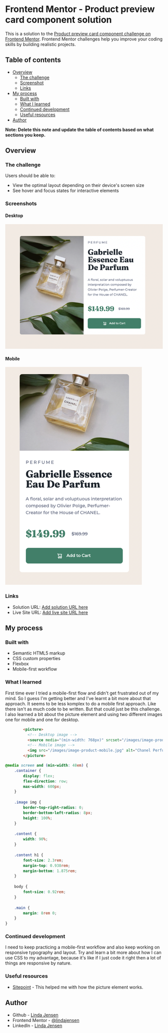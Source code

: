 # Frontend Mentor - Product preview card component solution

This is a solution to the [Product preview card component challenge on Frontend Mentor](https://www.frontendmentor.io/challenges/product-preview-card-component-GO7UmttRfa). Frontend Mentor challenges help you improve your coding skills by building realistic projects. 

## Table of contents

- [Overview](#overview)
  - [The challenge](#the-challenge)
  - [Screenshot](#screenshot)
  - [Links](#links)
- [My process](#my-process)
  - [Built with](#built-with)
  - [What I learned](#what-i-learned)
  - [Continued development](#continued-development)
  - [Useful resources](#useful-resources)
- [Author](#author)

**Note: Delete this note and update the table of contents based on what sections you keep.**

## Overview

### The challenge

Users should be able to:

- View the optimal layout depending on their device's screen size
- See hover and focus states for interactive elements

### Screenshots

#### Desktop 

![Desktop Screenshot](images/screenshot-desktop.png)

#### Mobile

![Mobile Screenshot](images/screenshot-mobile.png)

### Links

- Solution URL: [Add solution URL here](https://your-solution-url.com)
- Live Site URL: [Add live site URL here](https://your-live-site-url.com)

## My process

### Built with

- Semantic HTML5 markup
- CSS custom properties
- Flexbox
- Mobile-first workflow

### What I learned

First time ever I tried a mobile-first flow and didn't get frustrated out of my mind. So I guess I'm getting better and I've learnt a bit more about that approach. It seems to be less komplex to do a mobile first approach. Like there isn't as much code to be written. But that could just be this challenge. I also learned a bit about the picture element and using two different images one for mobile and one for desktop.  

```html
        <picture>
          <!-- Desktop image -->
          <source media="(min-width: 768px)" srcset="/images/image-product-desktop.jpg">
          <!-- Mobile image -->
          <img src="/images/image-product-mobile.jpg" alt="Chanel Perfume">
        </picture>
```
```css
@media screen and (min-width: 48em) {
    .container {
        display: flex;
        flex-direction: row;
        max-width: 600px;
    }

    .image img {
        border-top-right-radius: 0;
        border-bottom-left-radius: 8px;
        height: 100%;
    }

    .content {
        width: 90%;
    }

    .content h1 {
        font-size: 2.3rem;
        margin-top: 0.938rem;
        margin-bottom: 1.875rem;
    }

    body {
        font-size: 0.92rem;
    }

    .main {
        margin: 8rem 0;
    }
}
```

### Continued development

I need to keep practicing a mobile-first workflow and also keep working on responsive typography and layout. Try and learn a bit more about how I can use CSS to my advantage, because it's like if I just code it right then a lot of things are responsive by nature. 

### Useful resources

- [Sitepoint](https://www.sitepoint.com/improving-responsive-images-picture-element/) - This helped me with how the picture element works. 

## Author

- Github - [Linda Jensen](https://github.com/lindajensen)
- Frontend Mentor - [@lindajensen](https://www.frontendmentor.io/profile/lindajensen)
- LinkedIn - [Linda Jensen](www.linkedin.com/in/linda-jensen-swe)
